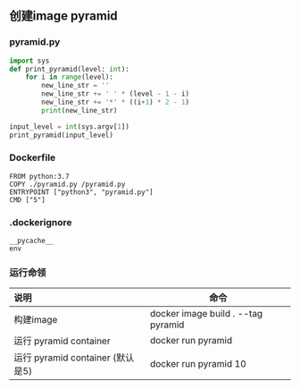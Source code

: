 ## 创建image pyramid

### pyramid.py

```python
import sys
def print_pyramid(level: int):
    for i in range(level):
        new_line_str = ''
        new_line_str += ' ' * (level - 1 - i)
        new_line_str += '*' * ((i+1) * 2 - 1)
        print(new_line_str)

input_level = int(sys.argv[1])
print_pyramid(input_level)
```



### Dockerfile

```shell
FROM python:3.7
COPY ./pyramid.py /pyramid.py
ENTRYPOINT ["python3", "pyramid.py"]
CMD ["5"]
```

### .dockerignore
```shell
__pycache__
env
```

### 运行命领


| 说明 |  命令  |
| :-- | --  |
| 构建image| docker image build . --tag pyramid |
| 运行  pyramid container | docker run pyramid | 
| 运行  pyramid container (默认是5) | docker run pyramid 10 |

